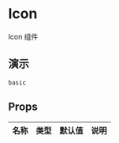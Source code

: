 # Icon

Icon 组件

## 演示

```demo
basic
```

## Props

| 名称 | 类型 | 默认值 | 说明 |
| ---- | ---- | ------ | ---- |
